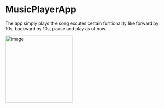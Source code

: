 # MusicPlayerApp

The app simply plays the song excutes certain funtionality like forward by 10s, backward by 10s, pause and play as of now.

<img width="214" alt="image" src="https://user-images.githubusercontent.com/89287891/223721083-ce9ddb26-98e1-4d96-b8a0-b5d83de6e9ae.png">
